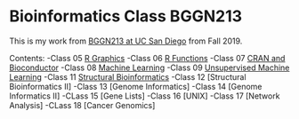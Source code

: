 # Bioinformatics Class BGGN213
This is my work from [BGGN213 at UC San Diego](https://bioboot.github.io/bggn213_F19) from Fall 2019.

Contents:
-Class 05 [R Graphics](https://github.com/analineaguayo/BGGN213/blob/master/Class5markdown.md)
-Class 06 [R Functions](https://github.com/analineaguayo/BGGN213/blob/master/Class06_HandsOn%20copy/Class06_Homework_Aguayo.md)
-Class 07 [CRAN and Bioconductor](https://github.com/analineaguayo/BGGN213/blob/master/Class07.md)
-Class 08 [Machine Learning](https://github.com/analineaguayo/BGGN213/blob/master/Class08_20181025.md)
-Class 09 [Unsupervised Machine Learning](https://github.com/analineaguayo/BGGN213/blob/master/Class09_HandsOnWorksheet.md)
-Class 11 [Structural Bioinformatics](https://github.com/analineaguayo/BGGN213/blob/master/Class11_2.md)
-Class 12 [Structural Bioinformatics II]
-Class 13 [Genome Informatics]
-Class 14 [Genome Informatics II]
-CLass 15 [Gene Lists]
-Class 16 [UNIX]
-Class 17 [Network Analysis]
-CLass 18 [Cancer Genomics]
